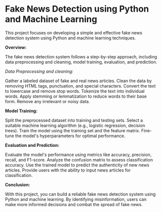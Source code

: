 # Fake News Detection using Python and Machine Learning

This project focuses on developing a simple and effective fake news detection system using Python and machine learning techniques.

**Overview:**

The fake news detection system follows a step-by-step approach, including data preprocessing and cleaning, model training, evaluation, and prediction.

*Data Preprocessing and cleaning:*

Gather a labeled dataset of fake and real news articles.
Clean the data by removing HTML tags, punctuation, and special characters.
Convert the text to lowercase and remove stop words.
Tokenize the text into individual words.
Apply stemming or lemmatization to reduce words to their base form.
Remove any irrelevant or noisy data.

**Model Training:**

Split the preprocessed dataset into training and testing sets.
Select a suitable machine learning algorithm (e.g., logistic regression, decision trees).
Train the model using the training set and the feature matrix.
Fine-tune the model's hyperparameters for optimal performance.

**Evaluation and Prediction:**

Evaluate the model's performance using metrics like accuracy, precision, recall, and F1-score.
Analyze the confusion matrix to assess classification accuracy.
Use the trained model to predict the authenticity of new news articles.
Provide users with the ability to input news articles for classification.

**Conclusion:**

With this project, you can build a reliable fake news detection system using Python and machine learning. By identifying misinformation, users can make more informed decisions and combat the spread of fake news.
